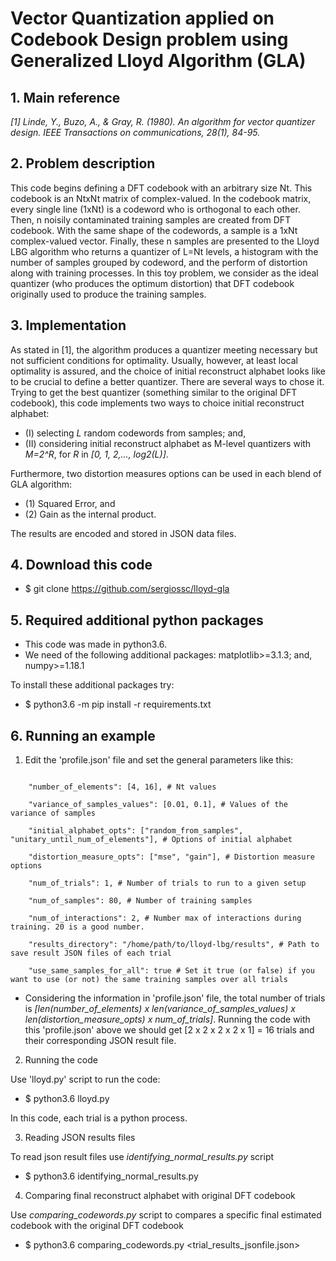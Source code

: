# Vector Quantization applied on Codebook Design problem using Generalized Lloyd Algorithm (GLA)

## 1. Main reference
*[1] Linde, Y., Buzo, A., & Gray, R. (1980). An algorithm for vector quantizer design. IEEE Transactions on communications, 28(1), 84-95.*

## 2. Problem description

This code begins defining a DFT codebook with an arbitrary size Nt. This codebook is an NtxNt matrix of complex-valued. In the codebook matrix, every single line (1xNt) is a codeword who is orthogonal to each other. Then, n noisily contaminated training samples are created from DFT codebook. With the same shape of the codewords, a sample is a 1xNt complex-valued vector. Finally, these n samples are presented to the Lloyd LBG algorithm who returns a quantizer of L=Nt levels, a histogram with the number of samples grouped by codeword, and the perform of distortion along with training processes. In this toy problem, we consider as the ideal quantizer (who produces the optimum distortion) that DFT codebook originally used to produce the training samples.


## 3. Implementation
As stated in [1], the algorithm produces a quantizer meeting necessary but not sufficient conditions for optimality. Usually, however, at least local optimality is assured, and the choice of initial reconstruct alphabet looks like to be crucial to define a better quantizer. There are several ways to chose it. Trying to get the best quantizer (something similar to the original DFT codebook), this code implements two ways to choice initial reconstruct alphabet:

* (I) selecting *L* random codewords from samples; and, 
* (II) considering initial reconstruct alphabet as M-level quantizers with *M=2^R*, for *R* in *[0, 1, 2,..., log2(L)]*. 

Furthermore, two distortion measures options can be used in each blend of GLA algorithm: 

* (1) Squared Error, and 
* (2) Gain as the internal product. 

The results are encoded and stored in JSON data files.

## 4. Download this code
* $ git clone https://github.com/sergiossc/lloyd-gla

## 5. Required additional python packages
* This code was made in python3.6.
* We need of the following additional packages: matplotlib>=3.1.3; and, numpy>=1.18.1

To install these additional packages try:
* $ python3.6 -m pip install -r requirements.txt


## 6. Running an example
1. Edit the 'profile.json' file and set the general parameters like this:


```

    "number_of_elements": [4, 16], # Nt values 
    
    "variance_of_samples_values": [0.01, 0.1], # Values of the variance of samples
    
    "initial_alphabet_opts": ["random_from_samples", "unitary_until_num_of_elements"], # Options of initial alphabet
    
    "distortion_measure_opts": ["mse", "gain"], # Distortion measure  options
    
    "num_of_trials": 1, # Number of trials to run to a given setup
    
    "num_of_samples": 80, # Number of training samples
    
    "num_of_interactions": 2, # Number max of interactions during training. 20 is a good number.
    
    "results_directory": "/home/path/to/lloyd-lbg/results", # Path to save result JSON files of each trial
    
    "use_same_samples_for_all": true # Set it true (or false) if you want to use (or not) the same training samples over all trials
```

* Considering the information in 'profile.json' file, the total number of trials is *[len(number_of_elements) x len(variance_of_samples_values) x len(distortion_measure_opts) x num_of_trials]*. Running the code with this 'profile.json' above we should get [2 x 2 x 2 x 2 x 1] = 16 trials and their corresponding JSON result file.

2. Running the code

Use 'lloyd.py' script to run the code:
*  $ python3.6 lloyd.py

In this code, each trial is a python process.

3. Reading JSON results files

To read json result files use *identifying_normal_results.py* script
*  $ python3.6 identifying\_normal\_results.py

4. Comparing final reconstruct alphabet with original DFT codebook

Use *comparing_codewords.py* script to compares a specific final estimated codebook with the original DFT codebook

*  $ python3.6 comparing\_codewords.py <trial\_results\_jsonfile.json>
